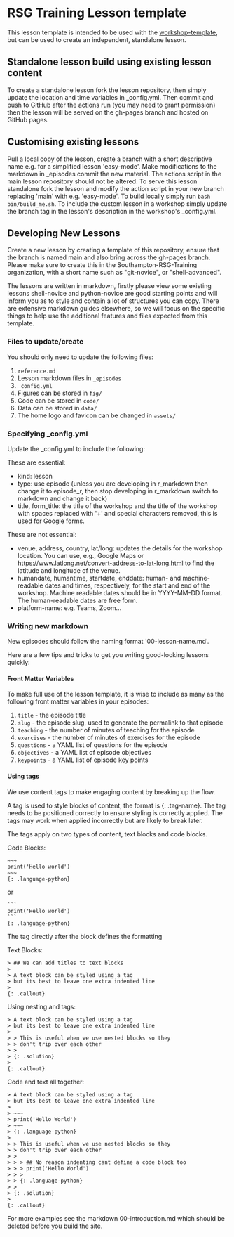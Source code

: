 # RSG Training Lesson template

This lesson template is intended to be used with the
[workshop-template](https://github.com/Southampton-RSG-Training/workshop-template/),
but can be used to create an independent, standalone lesson.

## Standalone lesson build using existing lesson content

To create a standalone lesson fork the lesson repository, then simply update the location and time variables in 
_config.yml. Then commit and push to GitHub after the actions run (you may need to grant permission) then the lesson 
will be served on the gh-pages branch and hosted on GitHub pages.

## Customising existing lessons

Pull a local copy of the lesson, create a branch with a short descriptive name e.g. for a simplified lesson 'easy-mode'. 
Make modifications to the markdown in _episodes commit the new material. The actions script in the main lesson 
repository should not be altered. To serve this lesson standalone fork the lesson and modify the action script in your 
new branch replacing 'main' with e.g. 'easy-mode'. To build locally simply run `bash bin/build_me.sh`. To include the 
custom lesson in a workshop simply update the branch tag in the lesson's description in the workshop's _config.yml.

## Developing New Lessons

Create a new lesson by creating a template of this repository, ensure that the branch is named main and also bring 
across the gh-pages branch. Please make sure to create this in the Southampton-RSG-Training organization, with a short 
name such as "git-novice", or "shell-advanced". 

The lessons are written in markdown, firstly please view some existing lessons shell-novice and python-novice are good 
starting points and will inform you as to style and contain a lot of structures you can copy. There are extensive 
markdown guides elsewhere, so we will focus on the specific things to help use the additional features and files 
expected from this template.

### Files to update/create

You should only need to update the following files:

1. `reference.md`
2. Lesson markdown files in `_episodes`
3. `_config.yml`
4. Figures can be stored in `fig/`
5. Code can be stored in `code/`
6. Data can be stored in `data/`
7. The home logo and favicon can be changed in `assets/`

### Specifying _config.yml

Update the _config.yml to include the following:

These are essential:
- kind: lesson 
- type: use episode (unless you are developing in r_markdown then change it to episode_r, then stop developing in r_markdown switch to markdown and change it back)
- title, form_title: the title of the workshop and the title of the workshop with spaces replaced with '+' and special characters removed, this is used for Google forms.

These are not essential:

- venue, address, country, lat/long: updates the details for the workshop location. You can use, e.g., Google Maps or https://www.latlong.net/convert-address-to-lat-long.html to find the latitude and longitude of the venue.
- humandate, humantime, startdate, enddate: human- and machine-readable dates and times, respectively, for the start and end of the workshop. Machine readable dates should be in YYYY-MM-DD format. The human-readable dates are free form.
- platform-name: e.g. Teams, Zoom...

### Writing new markdown

New episodes should follow the naming format '00-lesson-name.md'.

Here are a few tips and tricks to get you writing good-looking lessons quickly:

#### Front Matter Variables

To make full use of the lesson template, it is wise to include as many as the
following front matter variables in your episodes:

1. `title` - the episode title
2. `slug` - the episode slug, used to generate the permalink to that episode
3. `teaching` - the number of minutes of teaching for the episode
4. `exercises` - the number of minutes of exercises for the episode
5. `questions` - a YAML list of questions for the episode
6. `objectives` - a YAML list of episode objectives
7. `keypoints` - a YAML list of episode key points

#### Using tags

We use content tags to make engaging content by breaking up the flow.

A tag is used to style blocks of content, the format is {: .tag-name}. The tag needs to be positioned correctly to 
ensure styling is correctly applied. The tags may work when applied incorrectly but are likely to break later. 

The tags apply on two types of content, text blocks and code blocks. 

Code Blocks:

```
~~~
print('Hello world')
~~~
{: .language-python}
```
or
~~~
```
print('Hello world')
```
{: .language-python}
~~~

The tag directly after the block defines the formatting

Text Blocks:
```
> ## We can add titles to text blocks
> 
> A text block can be styled using a tag
> but its best to leave one extra indented line
> 
{: .callout}
```

Using nesting and tags:

```
> A text block can be styled using a tag
> but its best to leave one extra indented line
>
> > This is useful when we use nested blocks so they 
> > don't trip over each other
> >
> {: .solution}
>
{: .callout}
```

Code and text all together:

```
> A text block can be styled using a tag
> but its best to leave one extra indented line
>
> ~~~
> print('Hello World')
> ~~~
> {: .language-python}
>
> > This is useful when we use nested blocks so they 
> > don't trip over each other
> >
> > > ## No reason indenting cant define a code block too
> > > print('Hello World')
> > >
> > {: .language-python}
> >
> {: .solution}
>
{: .callout}
```


For more examples see the markdown 00-introduction.md which should be deleted before you build the site.

